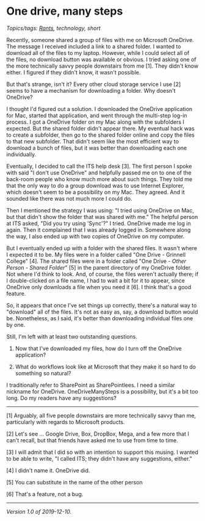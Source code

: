 One drive, many steps
=====================

*Topics/tags: [Rants](index-rants), technology, short*

Recently, someone shared a group of files with me on Microsoft OneDrive.
The message I received included a link to a shared folder.  I wanted to
download all of the files to my laptop.  However, while I could select
all of the files, no download button was available or obvious.  I tried
asking one of the more technically savvy people downstairs from me [1].
They didn't know either.  I figured if they didn't know, it wasn't possible.

But that's strange, isn't it?  Every other cloud storage service I use [2]
seems to have a mechanism for downloading a folder.  Why doesn't OneDrive?

I thought I'd figured out a solution.  I downloaded the OneDrive application
for Mac, started that application, and went through the multi-step log-in
process.  I got a OneDrive folder on my Mac along with the subfolders I
expected.  But the shared folder didn't appear there.  My eventual hack
was to create a subfolder, then go to the shared folder online and copy
the files to that new subfolder.  That didn't seem like the most
efficient way to download a bunch of files, but it was better than
downloading each one individually.

Eventually, I decided to call the ITS help desk [3].  The first
person I spoke with said "I don't use OneDrive" and helpfully passed
me on to one of the back-room people who know much more about such
things.  They told me that the only way to do a group download was
to use Internet Explorer, which doesn't seem to be a possibility
on my Mac.  They agreed.  And it sounded like there was not much
more I could do.

Then I mentioned the strategy I was using: "I tried using OneDrive
on Mac, but that didn't show the folder that was shared with me."
The helpful person at ITS asked, "Did you try using 'Sync'?"  I
tried.  OneDrive made me log in again.  Then it complained that I
was already logged in.  Somewhere along the way, I also ended up
with two copies of OneDrive on my computer.

But I eventually ended up with a folder with the shared files.  It
wasn't where I expected it to be.  My files were in a folder called
"One Drive - Grinnell College" [4].  The shared files were in a
folder called "One Drive - _Other Person_ - _Shared Folder_" [5]
in the parent directory of my OneDrive folder.  Not where I'd think
to look.  And, of course, the files weren't actually there; if I
double-clicked on a file name, I had to wait a bit for it to appear,
since OneDrive only downloads a file when you need it [6].  I think
that's a good feature.

So, it appears that once I've set things up correctly, there's a natural
way to "download" all of the files.  It's not as easy as, say, a download
button would be.  Nonetheless, as I said, it's better than downloading
individual files one by one.

Still, I'm left with at least two outstanding questions.

1. Now that I've downloaded my files, how do I turn off the OneDrive 
application?

2. What do workflows look like at Microsoft that they make it so hard
to do something so natural?

I traditionally refer to SharePoint as SharePointlees.  I need a similar
nickname for OneDrive.  OneDriveManySteps is a possibility, but it's a
bit too long.  Do my readers have any suggestions?

---

[1] Arguably, all five people downstairs are more technically savvy
than me, particularly with regards to Microsoft products.

[2] Let's see ... Google Drive, Box, DropBox, Mega, and a few more that
I can't recall, but that friends have asked me to use from time to time.

[3] I will admit that I did so with an intention to support this
musing.  I wanted to be able to write, "I called ITS; they didn't
have any suggestions, either."

[4] I didn't name it.  OneDrive did.

[5] You can substitute in the name of the other person

[6] That's a feature, not a bug.

---

*Version 1.0 of 2019-12-10.*
